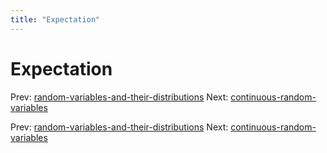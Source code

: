 ```yaml
---
title: "Expectation"
---
```


# Expectation

Prev: [random-variables-and-their-distributions](random-variables-and-their-distributions.md)
Next: [continuous-random-variables](continuous-random-variables.md)

Prev: [random-variables-and-their-distributions](random-variables-and-their-distributions.md)
Next: [continuous-random-variables](continuous-random-variables.md)

